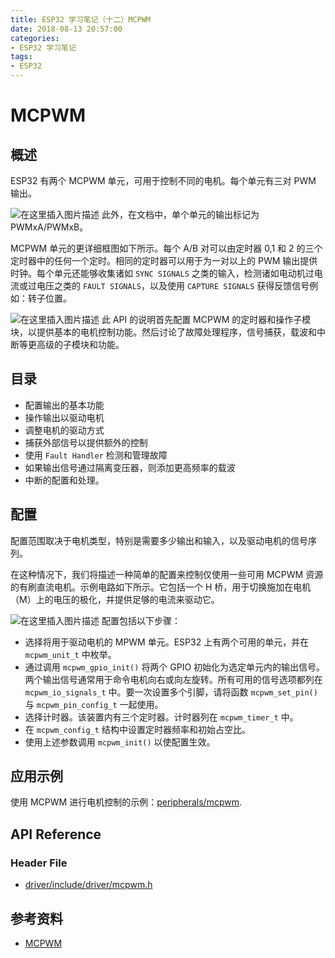 ```yaml
---
title: ESP32 学习笔记（十二）MCPWM
date: 2018-08-13 20:57:00
categories:
- ESP32 学习笔记
tags:
- ESP32
---
```


# MCPWM

## 概述

ESP32 有两个 MCPWM 单元，可用于控制不同的电机。每个单元有三对 PWM 输出。

![在这里插入图片描述](https://img-blog.csdnimg.cn/20181228185337698.png?x-oss-process=image/watermark,type_ZmFuZ3poZW5naGVpdGk,shadow_10,text_aHR0cHM6Ly9ibG9nLmNzZG4ubmV0L3FxXzI3MTE0Mzk3,size_16,color_FFFFFF,t_70)
此外，在文档中，单个单元的输出标记为 PWMxA/PWMxB。

<!--more-->

MCPWM 单元的更详细框图如下所示。每个 A/B 对可以由定时器 0,1 和 2 的三个定时器中的任何一个定时。相同的定时器可以用于为一对以上的 PWM 输出提供时钟。每个单元还能够收集诸如 `SYNC SIGNALS` 之类的输入，检测诸如电动机过电流或过电压之类的 `FAULT SIGNALS`，以及使用 `CAPTURE SIGNALS` 获得反馈信号例如：转子位置。

![在这里插入图片描述](https://img-blog.csdnimg.cn/20181228185639802.png?x-oss-process=image/watermark,type_ZmFuZ3poZW5naGVpdGk,shadow_10,text_aHR0cHM6Ly9ibG9nLmNzZG4ubmV0L3FxXzI3MTE0Mzk3,size_16,color_FFFFFF,t_70)
此 API 的说明首先配置 MCPWM 的定时器和操作子模块，以提供基本的电机控制功能。然后讨论了故障处理程序，信号捕获，载波和中断等更高级的子模块和功能。

## 目录

- 配置输出的基本功能
- 操作输出以驱动电机
- 调整电机的驱动方式
- 捕获外部信号以提供额外的控制
- 使用 `Fault Handler` 检测和管理故障
- 如果输出信号通过隔离变压器，则添加更高频率的载波
- 中断的配置和处理。

## 配置

配置范围取决于电机类型，特别是需要多少输出和输入，以及驱动电机的信号序列。

在这种情况下，我们将描述一种简单的配置来控制仅使用一些可用 MCPWM 资源的有刷直流电机。示例电路如下所示。它包括一个 H 桥，用于切换施加在电机（M）上的电压的极化，并提供足够的电流来驱动它。

![在这里插入图片描述](https://img-blog.csdnimg.cn/20181228190041789.png?x-oss-process=image/watermark,type_ZmFuZ3poZW5naGVpdGk,shadow_10,text_aHR0cHM6Ly9ibG9nLmNzZG4ubmV0L3FxXzI3MTE0Mzk3,size_16,color_FFFFFF,t_70)
配置包括以下步骤：

- 选择将用于驱动电机的 MPWM 单元。ESP32 上有两个可用的单元，并在 `mcpwm_unit_t` 中枚举。
- 通过调用 `mcpwm_gpio_init()` 将两个 GPIO 初始化为选定单元内的输出信号。两个输出信号通常用于命令电机向右或向左旋转。所有可用的信号选项都列在 `mcpwm_io_signals_t` 中。要一次设置多个引脚，请将函数 `mcpwm_set_pin()` 与 `mcpwm_pin_config_t` 一起使用。
- 选择计时器。该装置内有三个定时器。计时器列在 `mcpwm_timer_t` 中。
- 在 `mcpwm_config_t` 结构中设置定时器频率和初始占空比。
- 使用上述参数调用 `mcpwm_init()` 以使配置生效。

## 应用示例

使用 MCPWM 进行电机控制的示例：[peripherals/mcpwm](https://github.com/espressif/esp-idf/tree/30545f4/examples/peripherals/mcpwm).

## API Reference

### Header File

 * [driver/include/driver/mcpwm.h](https://github.com/espressif/esp-idf/blob/30545f4/components/driver/include/driver/mcpwm.h)

## 参考资料

 - [MCPWM](https://docs.espressif.com/projects/esp-idf/en/v3.2/api-reference/peripherals/mcpwm.html)
